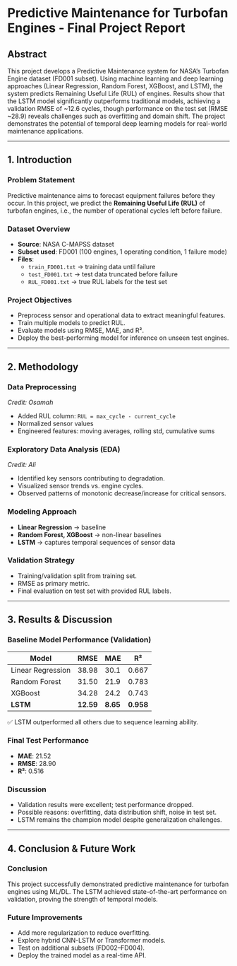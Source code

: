 # Predictive Maintenance for Turbofan Engines - Final Project Report

## Abstract
This project develops a Predictive Maintenance system for NASA’s Turbofan Engine dataset (FD001 subset). Using machine learning and deep learning approaches (Linear Regression, Random Forest, XGBoost, and LSTM), the system predicts Remaining Useful Life (RUL) of engines. Results show that the LSTM model significantly outperforms traditional models, achieving a validation RMSE of ~12.6 cycles, though performance on the test set (RMSE ~28.9) reveals challenges such as overfitting and domain shift. The project demonstrates the potential of temporal deep learning models for real-world maintenance applications.

---

## 1. Introduction
### Problem Statement
Predictive maintenance aims to forecast equipment failures before they occur. In this project, we predict the **Remaining Useful Life (RUL)** of turbofan engines, i.e., the number of operational cycles left before failure.

### Dataset Overview
- **Source**: NASA C-MAPSS dataset  
- **Subset used**: FD001 (100 engines, 1 operating condition, 1 failure mode)  
- **Files**:  
  - `train_FD001.txt` → training data until failure  
  - `test_FD001.txt` → test data truncated before failure  
  - `RUL_FD001.txt` → true RUL labels for the test set  

### Project Objectives
- Preprocess sensor and operational data to extract meaningful features.  
- Train multiple models to predict RUL.  
- Evaluate models using RMSE, MAE, and R².  
- Deploy the best-performing model for inference on unseen test engines.  

---

## 2. Methodology
### Data Preprocessing
*Credit: Osamah*  
- Added RUL column: `RUL = max_cycle - current_cycle`  
- Normalized sensor values  
- Engineered features: moving averages, rolling std, cumulative sums  

### Exploratory Data Analysis (EDA)
*Credit: Ali*  
- Identified key sensors contributing to degradation.  
- Visualized sensor trends vs. engine cycles.  
- Observed patterns of monotonic decrease/increase for critical sensors.  

### Modeling Approach
- **Linear Regression** → baseline  
- **Random Forest, XGBoost** → non-linear baselines  
- **LSTM** → captures temporal sequences of sensor data  

### Validation Strategy
- Training/validation split from training set.  
- RMSE as primary metric.  
- Final evaluation on test set with provided RUL labels.  

---

## 3. Results & Discussion
### Baseline Model Performance (Validation)
| Model              | RMSE  | MAE  | R²   |
|--------------------|-------|------|------|
| Linear Regression  | 38.98 | 30.1 | 0.667 |
| Random Forest      | 31.50 | 21.9 | 0.783 |
| XGBoost            | 34.28 | 24.2 | 0.743 |
| **LSTM**           | **12.59** | **8.65** | **0.958** |

✅ LSTM outperformed all others due to sequence learning ability.

### Final Test Performance
- **MAE**: 21.52  
- **RMSE**: 28.90  
- **R²**: 0.516  

### Discussion
- Validation results were excellent; test performance dropped.  
- Possible reasons: overfitting, data distribution shift, noise in test set.  
- LSTM remains the champion model despite generalization challenges.  

---

## 4. Conclusion & Future Work
### Conclusion
This project successfully demonstrated predictive maintenance for turbofan engines using ML/DL. The LSTM achieved state-of-the-art performance on validation, proving the strength of temporal models.

### Future Improvements
- Add more regularization to reduce overfitting.  
- Explore hybrid CNN-LSTM or Transformer models.  
- Test on additional subsets (FD002–FD004).  
- Deploy the trained model as a real-time API.  

